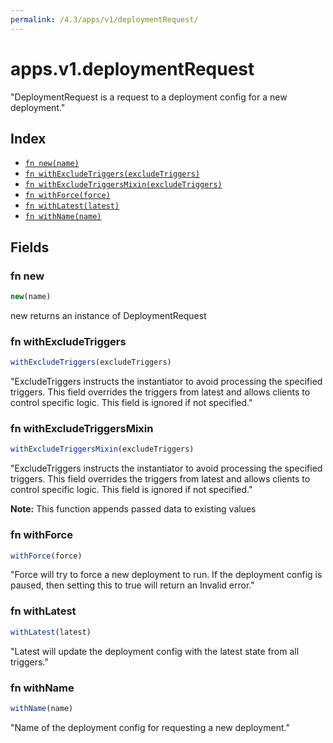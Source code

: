 ```yaml
---
permalink: /4.3/apps/v1/deploymentRequest/
---
```


# apps.v1.deploymentRequest

"DeploymentRequest is a request to a deployment config for a new deployment."

## Index

* [`fn new(name)`](#fn-new)
* [`fn withExcludeTriggers(excludeTriggers)`](#fn-withexcludetriggers)
* [`fn withExcludeTriggersMixin(excludeTriggers)`](#fn-withexcludetriggersmixin)
* [`fn withForce(force)`](#fn-withforce)
* [`fn withLatest(latest)`](#fn-withlatest)
* [`fn withName(name)`](#fn-withname)

## Fields

### fn new

```ts
new(name)
```

new returns an instance of DeploymentRequest

### fn withExcludeTriggers

```ts
withExcludeTriggers(excludeTriggers)
```

"ExcludeTriggers instructs the instantiator to avoid processing the specified triggers. This field overrides the triggers from latest and allows clients to control specific logic. This field is ignored if not specified."

### fn withExcludeTriggersMixin

```ts
withExcludeTriggersMixin(excludeTriggers)
```

"ExcludeTriggers instructs the instantiator to avoid processing the specified triggers. This field overrides the triggers from latest and allows clients to control specific logic. This field is ignored if not specified."

**Note:** This function appends passed data to existing values

### fn withForce

```ts
withForce(force)
```

"Force will try to force a new deployment to run. If the deployment config is paused, then setting this to true will return an Invalid error."

### fn withLatest

```ts
withLatest(latest)
```

"Latest will update the deployment config with the latest state from all triggers."

### fn withName

```ts
withName(name)
```

"Name of the deployment config for requesting a new deployment."